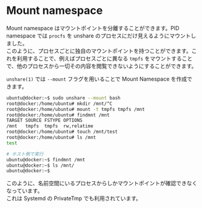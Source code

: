 # Mount namespace

Mount namespace はマウントポイントを分離することができます。PID namespace では `procfs` を unshare のプロセスにだけ見えるようにマウントしました。  
このように、プロセスごとに独自のマウントポイントを持つことができます。これを利用することで、例えばプロセスごとに異なる `tmpfs` をマウントすることで、他のプロセスから一切その内容を閲覧できないようにすることができます。  

`unshare(1)` では `--mount` フラグを用いることで Mount Namespace を作成できます。

```sh
ubuntu@docker:~$ sudo unshare --mount bash
root@docker:/home/ubuntu# mkdir /mnt/^C
root@docker:/home/ubuntu# mount -t tmpfs tmpfs /mnt
root@docker:/home/ubuntu# findmnt /mnt
TARGET SOURCE FSTYPE OPTIONS
/mnt   tmpfs  tmpfs  rw,relatime
root@docker:/home/ubuntu# touch /mnt/test
root@docker:/home/ubuntu# ls /mnt
test

# ホスト側で実行
ubuntu@docker:~$ findmnt /mnt
ubuntu@docker:~$ ls /mnt/
ubuntu@docker:~$
```

このように、名前空間にいるプロセスからしかマウントポイントが確認できなくなっています。  
これは Systemd の PrivateTmp でも利用されています。
